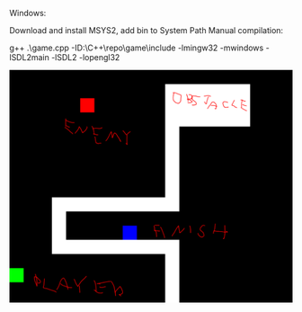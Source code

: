 
Windows:

Download and install MSYS2, add bin to System Path
Manual compilation:

g++ .\game.cpp -ID:\C++\repo\game\include -lmingw32 -mwindows -lSDL2main -lSDL2 -lopengl32


![Screenshot](picture.PNG)
